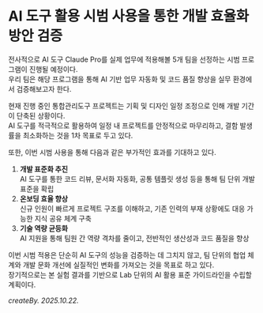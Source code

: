 # AI 도구 활용 시범 사용을 통한 개발 효율화 방안 검증

전사적으로 AI 도구 Claude Pro를 실제 업무에 적용해볼 5개 팀을 선정하는 시범 프로그램이 진행될 예정이다.  
우리 팀은 해당 프로그램을 통해 AI 기반 업무 자동화 및 코드 품질 향상을 실무 환경에서 검증해보고자 한다.

현재 진행 중인 통합관리도구 프로젝트는 기획 및 디자인 일정 조정으로 인해 개발 기간이 단축된 상황이다.  
AI 도구를 적극적으로 활용하여 일정 내 프로젝트를 안정적으로 마무리하고, 결함 발생률을 최소화하는 것을 1차 목표로 두고 있다.

또한, 이번 시범 사용을 통해 다음과 같은 부가적인 효과를 기대하고 있다.

1. **개발 표준화 추진**  
   AI 도구를 통한 코드 리뷰, 문서화 자동화, 공통 템플릿 생성 등을 통해 팀 단위 개발 표준을 확립
3. **온보딩 효율 향상**  
   신규 인원이 빠르게 프로젝트 구조를 이해하고, 기존 인력의 부재 상황에도 대응 가능한 지식 공유 체계 구축
5. **기술 역량 균등화**  
   AI 지원을 통해 팀원 간 역량 격차를 줄이고, 전반적인 생산성과 코드 품질을 향상

이번 시범 적용은 단순히 AI 도구의 성능을 검증하는 데 그치지 않고, 팀 단위의 협업 체계와 개발 문화 개선에 실질적인 변화를 가져오는 것을 목표로 하고 있다.  
장기적으로는 본 실험 결과를 기반으로 Lab 단위의 AI 활용 표준 가이드라인을 수립할 계획이다.

_createBy. 2025.10.22._
